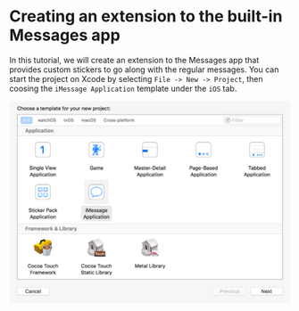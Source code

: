 # Creating an extension to the built-in Messages app

In this tutorial, we will create an extension to the Messages app that provides custom stickers to go along with the regular messages. You can start the project on Xcode by selecting `File -> New -> Project`, then coosing the `iMessage Application` template under the `iOS` tab.

![Xcode Template](https://raw.githubusercontent.com/lufevida/Tutorials/master/assets/MessagesExtension/fig1.png)